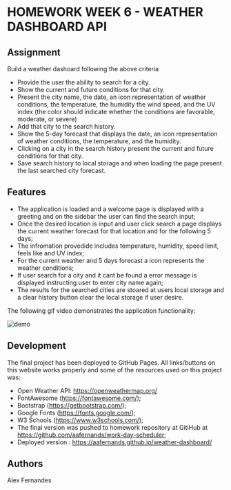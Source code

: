 # HOMEWORK WEEK 6 - WEATHER DASHBOARD API

## Assignment

Build a weather dashoard following the above criteria

- Provide the user the ability to search for a city.
- Show the current and future conditions for that city.
- Present the city name, the date, an icon representation of weather conditions, the temperature,
the humidity the wind speed, and the UV index (the color should indicate whether the conditions
are favorable, moderate, or severe)
- Add that city to the search history.
- Show the 5-day forecast that displays the date, an icon representation of weather conditions,
the temperature, and the humidity.
- Clicking on a city in the search history present the current and future conditions for that city.
- Save search history to local storage and when loading the page present the last searched city forecast.

## Features

- The application is loaded and a welcome page is displayed with a greeting and on the sidebar the user can find the search input;
- Once the desired location is input and user click search a page displays the current weather forecast for that location and for the following 5 days;
- The infromation provedide includes temperature, humidity, speed limit, feels like and UV index;
- For the current weather and 5 days forecast a icon represents the weather conditions;
- If user search for a city and it cant be found a error message is displayed instructing user to enter city name again;
- The results for the searched cities are stoared at users local storage and a clear history button clear the local storage if user desire.

The following gif video demonstrates the application functionality:

![demo](assets/demo.gif)

## Development

The final project has been deployed to GitHub Pages. All links/buttons on this website works properly and some of the resources used on this project was:

- Open Weather API: https://openweathermap.org/
- FontAwesome (https://fontawesome.com/);
- Bootstrap (https://getbootstrap.com/);
- Google Fonts (https://fonts.google.com/);
- W3 Schools (https://www.w3schools.com/);
- The final version was pushed to homework repository at GitiHub at https://github.com/aafernands/work-day-scheduler;
- Deployed version : https://aafernands.github.io/weather-dashboard/

## Authors

Alex Fernandes
